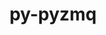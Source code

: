 ---
title: "py-pyzmq"
layout: cache
categories: [package, develop]
meta: {"versions": ["17.1.2", "25.0.2"], "compilers": ["gcc@=11.1.0", "gcc@=11.4.0", "gcc@=9.4.0", "oneapi@=2024.0.0"], "oss": ["ubuntu20.04", "ubuntu22.04"], "platforms": ["linux"], "targets": ["neoverse_v1", "neoverse_v2", "ppc64le", "x86_64_v3"], "stacks": ["data-vis-sdk", "e4s", "e4s-neoverse-v2", "e4s-neoverse_v1", "e4s-oneapi", "e4s-power", "root"], "num_specs": 116, "num_specs_by_stack": {"e4s-power": 12, "root": 116, "data-vis-sdk": 12, "e4s-neoverse_v1": 12, "e4s-neoverse-v2": 9, "e4s": 16, "e4s-oneapi": 12}}
spec_details: [{"hash": "h3qy7vqid6jvl6673djssfxqb5ydkscp", "compiler": "gcc@=9.4.0", "versions": ["25.0.2"], "os": "ubuntu20.04", "platform": "linux", "target": "ppc64le", "variants": ["build_system=python_pip"], "stacks": ["e4s-power", "root"], "size": "-", "tarball": "https://binaries.spack.io/develop/build_cache/linux-ubuntu20.04-ppc64le/gcc-9.4.0/py-pyzmq-25.0.2/linux-ubuntu20.04-ppc64le-gcc-9.4.0-py-pyzmq-25.0.2-h3qy7vqid6jvl6673djssfxqb5ydkscp.spack"}, {"hash": "uqnoefbe66mokodrmwjs25r7pdqigfpn", "compiler": "gcc@=9.4.0", "versions": ["25.0.2"], "os": "ubuntu20.04", "platform": "linux", "target": "ppc64le", "variants": ["build_system=python_pip"], "stacks": ["e4s-power", "root"], "size": "-", "tarball": "https://binaries.spack.io/develop/build_cache/linux-ubuntu20.04-ppc64le/gcc-9.4.0/py-pyzmq-25.0.2/linux-ubuntu20.04-ppc64le-gcc-9.4.0-py-pyzmq-25.0.2-uqnoefbe66mokodrmwjs25r7pdqigfpn.spack"}, {"hash": "pa2fz7obsw266nbhja23wuvhge2nmguh", "compiler": "gcc@=9.4.0", "versions": ["25.0.2"], "os": "ubuntu20.04", "platform": "linux", "target": "ppc64le", "variants": ["build_system=python_pip"], "stacks": ["root"], "size": "-", "tarball": "https://binaries.spack.io/develop/build_cache/linux-ubuntu20.04-ppc64le/gcc-9.4.0/py-pyzmq-25.0.2/linux-ubuntu20.04-ppc64le-gcc-9.4.0-py-pyzmq-25.0.2-pa2fz7obsw266nbhja23wuvhge2nmguh.spack"}, {"hash": "6ci3wqw5lxcbvxbvarwoepntf6c67y7a", "compiler": "gcc@=9.4.0", "versions": ["25.0.2"], "os": "ubuntu20.04", "platform": "linux", "target": "ppc64le", "variants": ["build_system=python_pip"], "stacks": ["root"], "size": "-", "tarball": "https://binaries.spack.io/develop/build_cache/linux-ubuntu20.04-ppc64le/gcc-9.4.0/py-pyzmq-25.0.2/linux-ubuntu20.04-ppc64le-gcc-9.4.0-py-pyzmq-25.0.2-6ci3wqw5lxcbvxbvarwoepntf6c67y7a.spack"}, {"hash": "c3x2zy4jez2ywcahcpdlpacjiwvms652", "compiler": "gcc@=9.4.0", "versions": ["25.0.2"], "os": "ubuntu20.04", "platform": "linux", "target": "ppc64le", "variants": ["build_system=python_pip"], "stacks": ["e4s-power", "root"], "size": "-", "tarball": "https://binaries.spack.io/develop/build_cache/linux-ubuntu20.04-ppc64le/gcc-9.4.0/py-pyzmq-25.0.2/linux-ubuntu20.04-ppc64le-gcc-9.4.0-py-pyzmq-25.0.2-c3x2zy4jez2ywcahcpdlpacjiwvms652.spack"}, {"hash": "kgfeux2z2aeztlcabtmkao7ngclmxmw3", "compiler": "gcc@=9.4.0", "versions": ["25.0.2"], "os": "ubuntu20.04", "platform": "linux", "target": "ppc64le", "variants": ["build_system=python_pip"], "stacks": ["e4s-power", "root"], "size": "-", "tarball": "https://binaries.spack.io/develop/build_cache/linux-ubuntu20.04-ppc64le/gcc-9.4.0/py-pyzmq-25.0.2/linux-ubuntu20.04-ppc64le-gcc-9.4.0-py-pyzmq-25.0.2-kgfeux2z2aeztlcabtmkao7ngclmxmw3.spack"}, {"hash": "eho6dsudlq7zn5j5a7gutnlz7hbaedhi", "compiler": "gcc@=9.4.0", "versions": ["25.0.2"], "os": "ubuntu20.04", "platform": "linux", "target": "ppc64le", "variants": ["build_system=python_pip"], "stacks": ["e4s-power", "root"], "size": "-", "tarball": "https://binaries.spack.io/develop/build_cache/linux-ubuntu20.04-ppc64le/gcc-9.4.0/py-pyzmq-25.0.2/linux-ubuntu20.04-ppc64le-gcc-9.4.0-py-pyzmq-25.0.2-eho6dsudlq7zn5j5a7gutnlz7hbaedhi.spack"}, {"hash": "muomuvx4eoykdpangul4fjsnzvbwiys6", "compiler": "gcc@=9.4.0", "versions": ["25.0.2"], "os": "ubuntu20.04", "platform": "linux", "target": "ppc64le", "variants": ["build_system=python_pip"], "stacks": ["e4s-power", "root"], "size": "-", "tarball": "https://binaries.spack.io/develop/build_cache/linux-ubuntu20.04-ppc64le/gcc-9.4.0/py-pyzmq-25.0.2/linux-ubuntu20.04-ppc64le-gcc-9.4.0-py-pyzmq-25.0.2-muomuvx4eoykdpangul4fjsnzvbwiys6.spack"}, {"hash": "vwv7z53fyxlbyi37nicyqk2sbnrxsfsx", "compiler": "gcc@=9.4.0", "versions": ["25.0.2"], "os": "ubuntu20.04", "platform": "linux", "target": "ppc64le", "variants": ["build_system=python_pip"], "stacks": ["e4s-power", "root"], "size": "-", "tarball": "https://binaries.spack.io/develop/build_cache/linux-ubuntu20.04-ppc64le/gcc-9.4.0/py-pyzmq-25.0.2/linux-ubuntu20.04-ppc64le-gcc-9.4.0-py-pyzmq-25.0.2-vwv7z53fyxlbyi37nicyqk2sbnrxsfsx.spack"}, {"hash": "movzq5i4m5xzesvsgkeyhjglkygnup7b", "compiler": "gcc@=9.4.0", "versions": ["25.0.2"], "os": "ubuntu20.04", "platform": "linux", "target": "ppc64le", "variants": ["build_system=python_pip"], "stacks": ["e4s-power", "root"], "size": "-", "tarball": "https://binaries.spack.io/develop/build_cache/linux-ubuntu20.04-ppc64le/gcc-9.4.0/py-pyzmq-25.0.2/linux-ubuntu20.04-ppc64le-gcc-9.4.0-py-pyzmq-25.0.2-movzq5i4m5xzesvsgkeyhjglkygnup7b.spack"}, {"hash": "vjr2hmm2w47g2k4tanflpp23zohwl3d5", "compiler": "gcc@=9.4.0", "versions": ["25.0.2"], "os": "ubuntu20.04", "platform": "linux", "target": "ppc64le", "variants": ["build_system=python_pip"], "stacks": ["root"], "size": "-", "tarball": "https://binaries.spack.io/develop/build_cache/linux-ubuntu20.04-ppc64le/gcc-9.4.0/py-pyzmq-25.0.2/linux-ubuntu20.04-ppc64le-gcc-9.4.0-py-pyzmq-25.0.2-vjr2hmm2w47g2k4tanflpp23zohwl3d5.spack"}, {"hash": "5geo2di7fvutbpdwbgowf4p6mw2athph", "compiler": "gcc@=9.4.0", "versions": ["25.0.2"], "os": "ubuntu20.04", "platform": "linux", "target": "ppc64le", "variants": ["build_system=python_pip"], "stacks": ["root"], "size": "-", "tarball": "https://binaries.spack.io/develop/build_cache/linux-ubuntu20.04-ppc64le/gcc-9.4.0/py-pyzmq-25.0.2/linux-ubuntu20.04-ppc64le-gcc-9.4.0-py-pyzmq-25.0.2-5geo2di7fvutbpdwbgowf4p6mw2athph.spack"}, {"hash": "mjoz637wga4sra6zf3qkc6qt2rcilanv", "compiler": "gcc@=9.4.0", "versions": ["17.1.2"], "os": "ubuntu20.04", "platform": "linux", "target": "ppc64le", "variants": ["build_system=python_pip"], "stacks": ["e4s-power", "root"], "size": "-", "tarball": "https://binaries.spack.io/develop/build_cache/linux-ubuntu20.04-ppc64le/gcc-9.4.0/py-pyzmq-17.1.2/linux-ubuntu20.04-ppc64le-gcc-9.4.0-py-pyzmq-17.1.2-mjoz637wga4sra6zf3qkc6qt2rcilanv.spack"}, {"hash": "vt3tv62ybznzlurwb2aikq7tntydshcu", "compiler": "gcc@=9.4.0", "versions": ["17.1.2"], "os": "ubuntu20.04", "platform": "linux", "target": "ppc64le", "variants": ["build_system=python_pip"], "stacks": ["e4s-power", "root"], "size": "-", "tarball": "https://binaries.spack.io/develop/build_cache/linux-ubuntu20.04-ppc64le/gcc-9.4.0/py-pyzmq-17.1.2/linux-ubuntu20.04-ppc64le-gcc-9.4.0-py-pyzmq-17.1.2-vt3tv62ybznzlurwb2aikq7tntydshcu.spack"}, {"hash": "2znljs4whrlgqjn66dkt3crhhnpju7zu", "compiler": "gcc@=9.4.0", "versions": ["17.1.2"], "os": "ubuntu20.04", "platform": "linux", "target": "ppc64le", "variants": ["build_system=python_pip"], "stacks": ["e4s-power", "root"], "size": "-", "tarball": "https://binaries.spack.io/develop/build_cache/linux-ubuntu20.04-ppc64le/gcc-9.4.0/py-pyzmq-17.1.2/linux-ubuntu20.04-ppc64le-gcc-9.4.0-py-pyzmq-17.1.2-2znljs4whrlgqjn66dkt3crhhnpju7zu.spack"}, {"hash": "3u3egdlrvunaneewkc4poxsvy77bh2nm", "compiler": "gcc@=9.4.0", "versions": ["17.1.2"], "os": "ubuntu20.04", "platform": "linux", "target": "ppc64le", "variants": ["build_system=python_pip"], "stacks": ["root"], "size": "-", "tarball": "https://binaries.spack.io/develop/build_cache/linux-ubuntu20.04-ppc64le/gcc-9.4.0/py-pyzmq-17.1.2/linux-ubuntu20.04-ppc64le-gcc-9.4.0-py-pyzmq-17.1.2-3u3egdlrvunaneewkc4poxsvy77bh2nm.spack"}, {"hash": "fqryduutzvedzlode3nhrzjouwtl5pxa", "compiler": "gcc@=9.4.0", "versions": ["17.1.2"], "os": "ubuntu20.04", "platform": "linux", "target": "ppc64le", "variants": ["build_system=python_pip"], "stacks": ["root"], "size": "-", "tarball": "https://binaries.spack.io/develop/build_cache/linux-ubuntu20.04-ppc64le/gcc-9.4.0/py-pyzmq-17.1.2/linux-ubuntu20.04-ppc64le-gcc-9.4.0-py-pyzmq-17.1.2-fqryduutzvedzlode3nhrzjouwtl5pxa.spack"}, {"hash": "w7qdwjpivfeolu36tmxcaabwhbup3vw7", "compiler": "gcc@=9.4.0", "versions": ["17.1.2"], "os": "ubuntu20.04", "platform": "linux", "target": "ppc64le", "variants": ["build_system=python_pip"], "stacks": ["root"], "size": "-", "tarball": "https://binaries.spack.io/develop/build_cache/linux-ubuntu20.04-ppc64le/gcc-9.4.0/py-pyzmq-17.1.2/linux-ubuntu20.04-ppc64le-gcc-9.4.0-py-pyzmq-17.1.2-w7qdwjpivfeolu36tmxcaabwhbup3vw7.spack"}, {"hash": "i6swrw66sg7tisg7nlu2r7psxbcabpuo", "compiler": "gcc@=9.4.0", "versions": ["17.1.2"], "os": "ubuntu20.04", "platform": "linux", "target": "ppc64le", "variants": ["build_system=python_pip"], "stacks": ["e4s-power", "root"], "size": "-", "tarball": "https://binaries.spack.io/develop/build_cache/linux-ubuntu20.04-ppc64le/gcc-9.4.0/py-pyzmq-17.1.2/linux-ubuntu20.04-ppc64le-gcc-9.4.0-py-pyzmq-17.1.2-i6swrw66sg7tisg7nlu2r7psxbcabpuo.spack"}, {"hash": "cp4o7dj2mnttyqkp7zej4f7e43kraxrk", "compiler": "gcc@=11.1.0", "versions": ["25.0.2"], "os": "ubuntu20.04", "platform": "linux", "target": "x86_64_v3", "variants": ["build_system=python_pip"], "stacks": ["root", "data-vis-sdk"], "size": "-", "tarball": "https://binaries.spack.io/develop/build_cache/linux-ubuntu20.04-x86_64_v3/gcc-11.1.0/py-pyzmq-25.0.2/linux-ubuntu20.04-x86_64_v3-gcc-11.1.0-py-pyzmq-25.0.2-cp4o7dj2mnttyqkp7zej4f7e43kraxrk.spack"}, {"hash": "p2irfaevt2qw4ozqncwf45qhs3dzuu3r", "compiler": "gcc@=11.1.0", "versions": ["25.0.2"], "os": "ubuntu20.04", "platform": "linux", "target": "x86_64_v3", "variants": ["build_system=python_pip"], "stacks": ["root", "data-vis-sdk"], "size": "-", "tarball": "https://binaries.spack.io/develop/build_cache/linux-ubuntu20.04-x86_64_v3/gcc-11.1.0/py-pyzmq-25.0.2/linux-ubuntu20.04-x86_64_v3-gcc-11.1.0-py-pyzmq-25.0.2-p2irfaevt2qw4ozqncwf45qhs3dzuu3r.spack"}, {"hash": "sccb23raqjgz6ho2t6uygxxpu6hca7h6", "compiler": "gcc@=11.1.0", "versions": ["25.0.2"], "os": "ubuntu20.04", "platform": "linux", "target": "x86_64_v3", "variants": ["build_system=python_pip"], "stacks": ["root", "data-vis-sdk"], "size": "-", "tarball": "https://binaries.spack.io/develop/build_cache/linux-ubuntu20.04-x86_64_v3/gcc-11.1.0/py-pyzmq-25.0.2/linux-ubuntu20.04-x86_64_v3-gcc-11.1.0-py-pyzmq-25.0.2-sccb23raqjgz6ho2t6uygxxpu6hca7h6.spack"}, {"hash": "uojduscrakvxluivfmgttvfzfeuzfwl5", "compiler": "gcc@=11.1.0", "versions": ["25.0.2"], "os": "ubuntu20.04", "platform": "linux", "target": "x86_64_v3", "variants": ["build_system=python_pip"], "stacks": ["root", "data-vis-sdk"], "size": "-", "tarball": "https://binaries.spack.io/develop/build_cache/linux-ubuntu20.04-x86_64_v3/gcc-11.1.0/py-pyzmq-25.0.2/linux-ubuntu20.04-x86_64_v3-gcc-11.1.0-py-pyzmq-25.0.2-uojduscrakvxluivfmgttvfzfeuzfwl5.spack"}, {"hash": "3kcqmjb4t25pyvt67kt44taze6ogujxw", "compiler": "gcc@=11.1.0", "versions": ["25.0.2"], "os": "ubuntu20.04", "platform": "linux", "target": "x86_64_v3", "variants": ["build_system=python_pip"], "stacks": ["root", "data-vis-sdk"], "size": "-", "tarball": "https://binaries.spack.io/develop/build_cache/linux-ubuntu20.04-x86_64_v3/gcc-11.1.0/py-pyzmq-25.0.2/linux-ubuntu20.04-x86_64_v3-gcc-11.1.0-py-pyzmq-25.0.2-3kcqmjb4t25pyvt67kt44taze6ogujxw.spack"}, {"hash": "guivhm75xhuv7g4xg2f74kqks6c7ttkg", "compiler": "gcc@=11.1.0", "versions": ["25.0.2"], "os": "ubuntu20.04", "platform": "linux", "target": "x86_64_v3", "variants": ["build_system=python_pip"], "stacks": ["root", "data-vis-sdk"], "size": "-", "tarball": "https://binaries.spack.io/develop/build_cache/linux-ubuntu20.04-x86_64_v3/gcc-11.1.0/py-pyzmq-25.0.2/linux-ubuntu20.04-x86_64_v3-gcc-11.1.0-py-pyzmq-25.0.2-guivhm75xhuv7g4xg2f74kqks6c7ttkg.spack"}, {"hash": "h3wdaapnzdpcpmmeqgpoujjisxhzbogc", "compiler": "gcc@=11.1.0", "versions": ["25.0.2"], "os": "ubuntu20.04", "platform": "linux", "target": "x86_64_v3", "variants": ["build_system=python_pip"], "stacks": ["root", "data-vis-sdk"], "size": "-", "tarball": "https://binaries.spack.io/develop/build_cache/linux-ubuntu20.04-x86_64_v3/gcc-11.1.0/py-pyzmq-25.0.2/linux-ubuntu20.04-x86_64_v3-gcc-11.1.0-py-pyzmq-25.0.2-h3wdaapnzdpcpmmeqgpoujjisxhzbogc.spack"}, {"hash": "softmadp5gmidhmgn4winqp7aocr5auy", "compiler": "gcc@=11.1.0", "versions": ["25.0.2"], "os": "ubuntu20.04", "platform": "linux", "target": "x86_64_v3", "variants": ["build_system=python_pip"], "stacks": ["root", "data-vis-sdk"], "size": "-", "tarball": "https://binaries.spack.io/develop/build_cache/linux-ubuntu20.04-x86_64_v3/gcc-11.1.0/py-pyzmq-25.0.2/linux-ubuntu20.04-x86_64_v3-gcc-11.1.0-py-pyzmq-25.0.2-softmadp5gmidhmgn4winqp7aocr5auy.spack"}, {"hash": "tsn6knv4itsfirhs3owg2d4ynr43f5fj", "compiler": "gcc@=11.1.0", "versions": ["25.0.2"], "os": "ubuntu20.04", "platform": "linux", "target": "x86_64_v3", "variants": ["build_system=python_pip"], "stacks": ["root", "data-vis-sdk"], "size": "-", "tarball": "https://binaries.spack.io/develop/build_cache/linux-ubuntu20.04-x86_64_v3/gcc-11.1.0/py-pyzmq-25.0.2/linux-ubuntu20.04-x86_64_v3-gcc-11.1.0-py-pyzmq-25.0.2-tsn6knv4itsfirhs3owg2d4ynr43f5fj.spack"}, {"hash": "y5a5226poutjgzbsvydwvauro3hslwin", "compiler": "gcc@=11.1.0", "versions": ["25.0.2"], "os": "ubuntu20.04", "platform": "linux", "target": "x86_64_v3", "variants": ["build_system=python_pip"], "stacks": ["root", "data-vis-sdk"], "size": "-", "tarball": "https://binaries.spack.io/develop/build_cache/linux-ubuntu20.04-x86_64_v3/gcc-11.1.0/py-pyzmq-25.0.2/linux-ubuntu20.04-x86_64_v3-gcc-11.1.0-py-pyzmq-25.0.2-y5a5226poutjgzbsvydwvauro3hslwin.spack"}, {"hash": "td5dnxjo4gruxa4vv3j74pq66ulc565z", "compiler": "gcc@=11.1.0", "versions": ["25.0.2"], "os": "ubuntu20.04", "platform": "linux", "target": "x86_64_v3", "variants": ["build_system=python_pip"], "stacks": ["root", "data-vis-sdk"], "size": "-", "tarball": "https://binaries.spack.io/develop/build_cache/linux-ubuntu20.04-x86_64_v3/gcc-11.1.0/py-pyzmq-25.0.2/linux-ubuntu20.04-x86_64_v3-gcc-11.1.0-py-pyzmq-25.0.2-td5dnxjo4gruxa4vv3j74pq66ulc565z.spack"}, {"hash": "gg2pvc3vhtii2p6ykfbwysbisoqglial", "compiler": "gcc@=11.1.0", "versions": ["25.0.2"], "os": "ubuntu20.04", "platform": "linux", "target": "x86_64_v3", "variants": ["build_system=python_pip"], "stacks": ["root", "data-vis-sdk"], "size": "-", "tarball": "https://binaries.spack.io/develop/build_cache/linux-ubuntu20.04-x86_64_v3/gcc-11.1.0/py-pyzmq-25.0.2/linux-ubuntu20.04-x86_64_v3-gcc-11.1.0-py-pyzmq-25.0.2-gg2pvc3vhtii2p6ykfbwysbisoqglial.spack"}, {"hash": "j2ddlchnyzgph2ntl22i76iaxv2hs5eu", "compiler": "gcc@=11.4.0", "versions": ["25.0.2"], "os": "ubuntu22.04", "platform": "linux", "target": "neoverse_v1", "variants": ["build_system=python_pip"], "stacks": ["root", "e4s-neoverse_v1"], "size": "-", "tarball": "https://binaries.spack.io/develop/build_cache/linux-ubuntu22.04-neoverse_v1/gcc-11.4.0/py-pyzmq-25.0.2/linux-ubuntu22.04-neoverse_v1-gcc-11.4.0-py-pyzmq-25.0.2-j2ddlchnyzgph2ntl22i76iaxv2hs5eu.spack"}, {"hash": "lhrdqpi4uti4nq7xg4rhq4ujgew42j5z", "compiler": "gcc@=11.4.0", "versions": ["25.0.2"], "os": "ubuntu22.04", "platform": "linux", "target": "neoverse_v1", "variants": ["build_system=python_pip"], "stacks": ["root", "e4s-neoverse_v1"], "size": "-", "tarball": "https://binaries.spack.io/develop/build_cache/linux-ubuntu22.04-neoverse_v1/gcc-11.4.0/py-pyzmq-25.0.2/linux-ubuntu22.04-neoverse_v1-gcc-11.4.0-py-pyzmq-25.0.2-lhrdqpi4uti4nq7xg4rhq4ujgew42j5z.spack"}, {"hash": "2gde5djfa66qr6a3jnvgk3xrudsdb4hb", "compiler": "gcc@=11.4.0", "versions": ["25.0.2"], "os": "ubuntu22.04", "platform": "linux", "target": "neoverse_v1", "variants": ["build_system=python_pip"], "stacks": ["root", "e4s-neoverse_v1"], "size": "-", "tarball": "https://binaries.spack.io/develop/build_cache/linux-ubuntu22.04-neoverse_v1/gcc-11.4.0/py-pyzmq-25.0.2/linux-ubuntu22.04-neoverse_v1-gcc-11.4.0-py-pyzmq-25.0.2-2gde5djfa66qr6a3jnvgk3xrudsdb4hb.spack"}, {"hash": "rwh5hsqimrolxh7scm7cer7rfw4cztk5", "compiler": "gcc@=11.4.0", "versions": ["25.0.2"], "os": "ubuntu22.04", "platform": "linux", "target": "neoverse_v1", "variants": ["build_system=python_pip"], "stacks": ["root"], "size": "-", "tarball": "https://binaries.spack.io/develop/build_cache/linux-ubuntu22.04-neoverse_v1/gcc-11.4.0/py-pyzmq-25.0.2/linux-ubuntu22.04-neoverse_v1-gcc-11.4.0-py-pyzmq-25.0.2-rwh5hsqimrolxh7scm7cer7rfw4cztk5.spack"}, {"hash": "37atttcrvl6lxawj4iflt4oscgwdtnxc", "compiler": "gcc@=11.4.0", "versions": ["25.0.2"], "os": "ubuntu22.04", "platform": "linux", "target": "neoverse_v1", "variants": ["build_system=python_pip"], "stacks": ["root", "e4s-neoverse_v1"], "size": "-", "tarball": "https://binaries.spack.io/develop/build_cache/linux-ubuntu22.04-neoverse_v1/gcc-11.4.0/py-pyzmq-25.0.2/linux-ubuntu22.04-neoverse_v1-gcc-11.4.0-py-pyzmq-25.0.2-37atttcrvl6lxawj4iflt4oscgwdtnxc.spack"}, {"hash": "pcekcz5jiuzmsiw4qfgo63n7c3pxen7m", "compiler": "gcc@=11.4.0", "versions": ["25.0.2"], "os": "ubuntu22.04", "platform": "linux", "target": "neoverse_v1", "variants": ["build_system=python_pip"], "stacks": ["root"], "size": "-", "tarball": "https://binaries.spack.io/develop/build_cache/linux-ubuntu22.04-neoverse_v1/gcc-11.4.0/py-pyzmq-25.0.2/linux-ubuntu22.04-neoverse_v1-gcc-11.4.0-py-pyzmq-25.0.2-pcekcz5jiuzmsiw4qfgo63n7c3pxen7m.spack"}, {"hash": "beryepubsvr2zua5mebkqybhfkjeog7a", "compiler": "gcc@=11.4.0", "versions": ["25.0.2"], "os": "ubuntu22.04", "platform": "linux", "target": "neoverse_v1", "variants": ["build_system=python_pip"], "stacks": ["root"], "size": "-", "tarball": "https://binaries.spack.io/develop/build_cache/linux-ubuntu22.04-neoverse_v1/gcc-11.4.0/py-pyzmq-25.0.2/linux-ubuntu22.04-neoverse_v1-gcc-11.4.0-py-pyzmq-25.0.2-beryepubsvr2zua5mebkqybhfkjeog7a.spack"}, {"hash": "wjqmqknwrd4tui5uruxjniyypouf2hvc", "compiler": "gcc@=11.4.0", "versions": ["25.0.2"], "os": "ubuntu22.04", "platform": "linux", "target": "neoverse_v1", "variants": ["build_system=python_pip"], "stacks": ["root"], "size": "-", "tarball": "https://binaries.spack.io/develop/build_cache/linux-ubuntu22.04-neoverse_v1/gcc-11.4.0/py-pyzmq-25.0.2/linux-ubuntu22.04-neoverse_v1-gcc-11.4.0-py-pyzmq-25.0.2-wjqmqknwrd4tui5uruxjniyypouf2hvc.spack"}, {"hash": "57gtkrjh43yrvohwi7ufwkrsvoe2x775", "compiler": "gcc@=11.4.0", "versions": ["25.0.2"], "os": "ubuntu22.04", "platform": "linux", "target": "neoverse_v1", "variants": ["build_system=python_pip"], "stacks": ["root", "e4s-neoverse_v1"], "size": "-", "tarball": "https://binaries.spack.io/develop/build_cache/linux-ubuntu22.04-neoverse_v1/gcc-11.4.0/py-pyzmq-25.0.2/linux-ubuntu22.04-neoverse_v1-gcc-11.4.0-py-pyzmq-25.0.2-57gtkrjh43yrvohwi7ufwkrsvoe2x775.spack"}, {"hash": "wcs2wslmcg6b6kno67ofzevogyd6u5gd", "compiler": "gcc@=11.4.0", "versions": ["25.0.2"], "os": "ubuntu22.04", "platform": "linux", "target": "neoverse_v1", "variants": ["build_system=python_pip"], "stacks": ["root", "e4s-neoverse_v1"], "size": "-", "tarball": "https://binaries.spack.io/develop/build_cache/linux-ubuntu22.04-neoverse_v1/gcc-11.4.0/py-pyzmq-25.0.2/linux-ubuntu22.04-neoverse_v1-gcc-11.4.0-py-pyzmq-25.0.2-wcs2wslmcg6b6kno67ofzevogyd6u5gd.spack"}, {"hash": "x2retjyy4nzkf7u5gitvdh4n7vz7etum", "compiler": "gcc@=11.4.0", "versions": ["25.0.2"], "os": "ubuntu22.04", "platform": "linux", "target": "neoverse_v1", "variants": ["build_system=python_pip"], "stacks": ["root"], "size": "-", "tarball": "https://binaries.spack.io/develop/build_cache/linux-ubuntu22.04-neoverse_v1/gcc-11.4.0/py-pyzmq-25.0.2/linux-ubuntu22.04-neoverse_v1-gcc-11.4.0-py-pyzmq-25.0.2-x2retjyy4nzkf7u5gitvdh4n7vz7etum.spack"}, {"hash": "dhdwqquamkptjaejgnul3pnwtpmizzhj", "compiler": "gcc@=11.4.0", "versions": ["25.0.2"], "os": "ubuntu22.04", "platform": "linux", "target": "neoverse_v1", "variants": ["build_system=python_pip"], "stacks": ["root", "e4s-neoverse_v1"], "size": "-", "tarball": "https://binaries.spack.io/develop/build_cache/linux-ubuntu22.04-neoverse_v1/gcc-11.4.0/py-pyzmq-25.0.2/linux-ubuntu22.04-neoverse_v1-gcc-11.4.0-py-pyzmq-25.0.2-dhdwqquamkptjaejgnul3pnwtpmizzhj.spack"}, {"hash": "jqwvt4wkngykmuesc4iv3y6glzgwwmcd", "compiler": "gcc@=11.4.0", "versions": ["25.0.2"], "os": "ubuntu22.04", "platform": "linux", "target": "neoverse_v1", "variants": ["build_system=python_pip"], "stacks": ["root", "e4s-neoverse_v1"], "size": "-", "tarball": "https://binaries.spack.io/develop/build_cache/linux-ubuntu22.04-neoverse_v1/gcc-11.4.0/py-pyzmq-25.0.2/linux-ubuntu22.04-neoverse_v1-gcc-11.4.0-py-pyzmq-25.0.2-jqwvt4wkngykmuesc4iv3y6glzgwwmcd.spack"}, {"hash": "uhpgd67wxgzooeqovptpduzz5qvreqwq", "compiler": "gcc@=11.4.0", "versions": ["25.0.2"], "os": "ubuntu22.04", "platform": "linux", "target": "neoverse_v1", "variants": ["build_system=python_pip"], "stacks": ["root"], "size": "-", "tarball": "https://binaries.spack.io/develop/build_cache/linux-ubuntu22.04-neoverse_v1/gcc-11.4.0/py-pyzmq-25.0.2/linux-ubuntu22.04-neoverse_v1-gcc-11.4.0-py-pyzmq-25.0.2-uhpgd67wxgzooeqovptpduzz5qvreqwq.spack"}, {"hash": "gk4wq4bgt3fpxalsrknyrrehrqlfqddf", "compiler": "gcc@=11.4.0", "versions": ["17.1.2"], "os": "ubuntu22.04", "platform": "linux", "target": "neoverse_v1", "variants": ["build_system=python_pip"], "stacks": ["root"], "size": "-", "tarball": "https://binaries.spack.io/develop/build_cache/linux-ubuntu22.04-neoverse_v1/gcc-11.4.0/py-pyzmq-17.1.2/linux-ubuntu22.04-neoverse_v1-gcc-11.4.0-py-pyzmq-17.1.2-gk4wq4bgt3fpxalsrknyrrehrqlfqddf.spack"}, {"hash": "64yluu4pgaxvgtujeio3qlrxbconu2fu", "compiler": "gcc@=11.4.0", "versions": ["17.1.2"], "os": "ubuntu22.04", "platform": "linux", "target": "neoverse_v1", "variants": ["build_system=python_pip"], "stacks": ["root", "e4s-neoverse_v1"], "size": "-", "tarball": "https://binaries.spack.io/develop/build_cache/linux-ubuntu22.04-neoverse_v1/gcc-11.4.0/py-pyzmq-17.1.2/linux-ubuntu22.04-neoverse_v1-gcc-11.4.0-py-pyzmq-17.1.2-64yluu4pgaxvgtujeio3qlrxbconu2fu.spack"}, {"hash": "zrb2mbjyogqjs5xog6g25odq2v2zn5vz", "compiler": "gcc@=11.4.0", "versions": ["17.1.2"], "os": "ubuntu22.04", "platform": "linux", "target": "neoverse_v1", "variants": ["build_system=python_pip"], "stacks": ["root"], "size": "-", "tarball": "https://binaries.spack.io/develop/build_cache/linux-ubuntu22.04-neoverse_v1/gcc-11.4.0/py-pyzmq-17.1.2/linux-ubuntu22.04-neoverse_v1-gcc-11.4.0-py-pyzmq-17.1.2-zrb2mbjyogqjs5xog6g25odq2v2zn5vz.spack"}, {"hash": "wkveejf3issgqrrr4rde53qwlausn6zi", "compiler": "gcc@=11.4.0", "versions": ["17.1.2"], "os": "ubuntu22.04", "platform": "linux", "target": "neoverse_v1", "variants": ["build_system=python_pip"], "stacks": ["root", "e4s-neoverse_v1"], "size": "-", "tarball": "https://binaries.spack.io/develop/build_cache/linux-ubuntu22.04-neoverse_v1/gcc-11.4.0/py-pyzmq-17.1.2/linux-ubuntu22.04-neoverse_v1-gcc-11.4.0-py-pyzmq-17.1.2-wkveejf3issgqrrr4rde53qwlausn6zi.spack"}, {"hash": "oov7cvek5lkjb2of6i7ee6h2s7wimzsa", "compiler": "gcc@=11.4.0", "versions": ["17.1.2"], "os": "ubuntu22.04", "platform": "linux", "target": "neoverse_v1", "variants": ["build_system=python_pip"], "stacks": ["root"], "size": "-", "tarball": "https://binaries.spack.io/develop/build_cache/linux-ubuntu22.04-neoverse_v1/gcc-11.4.0/py-pyzmq-17.1.2/linux-ubuntu22.04-neoverse_v1-gcc-11.4.0-py-pyzmq-17.1.2-oov7cvek5lkjb2of6i7ee6h2s7wimzsa.spack"}, {"hash": "dz6jgxyhqzbyt53royzcmfpsr4akwbt6", "compiler": "gcc@=11.4.0", "versions": ["17.1.2"], "os": "ubuntu22.04", "platform": "linux", "target": "neoverse_v1", "variants": ["build_system=python_pip"], "stacks": ["root", "e4s-neoverse_v1"], "size": "-", "tarball": "https://binaries.spack.io/develop/build_cache/linux-ubuntu22.04-neoverse_v1/gcc-11.4.0/py-pyzmq-17.1.2/linux-ubuntu22.04-neoverse_v1-gcc-11.4.0-py-pyzmq-17.1.2-dz6jgxyhqzbyt53royzcmfpsr4akwbt6.spack"}, {"hash": "4hanp7kfbr34p4wjon4mwtkqvvotyka4", "compiler": "gcc@=11.4.0", "versions": ["17.1.2"], "os": "ubuntu22.04", "platform": "linux", "target": "neoverse_v1", "variants": ["build_system=python_pip"], "stacks": ["root"], "size": "-", "tarball": "https://binaries.spack.io/develop/build_cache/linux-ubuntu22.04-neoverse_v1/gcc-11.4.0/py-pyzmq-17.1.2/linux-ubuntu22.04-neoverse_v1-gcc-11.4.0-py-pyzmq-17.1.2-4hanp7kfbr34p4wjon4mwtkqvvotyka4.spack"}, {"hash": "ogm3ns7mqy3vgulz46pt7yrp7ys4hhc4", "compiler": "gcc@=11.4.0", "versions": ["17.1.2"], "os": "ubuntu22.04", "platform": "linux", "target": "neoverse_v1", "variants": ["build_system=python_pip"], "stacks": ["root", "e4s-neoverse_v1"], "size": "-", "tarball": "https://binaries.spack.io/develop/build_cache/linux-ubuntu22.04-neoverse_v1/gcc-11.4.0/py-pyzmq-17.1.2/linux-ubuntu22.04-neoverse_v1-gcc-11.4.0-py-pyzmq-17.1.2-ogm3ns7mqy3vgulz46pt7yrp7ys4hhc4.spack"}, {"hash": "o6u4s3hmdzkmbznwhtwlaomwy7nbqxco", "compiler": "gcc@=11.4.0", "versions": ["25.0.2"], "os": "ubuntu22.04", "platform": "linux", "target": "neoverse_v2", "variants": ["build_system=python_pip"], "stacks": ["root"], "size": "-", "tarball": "https://binaries.spack.io/develop/build_cache/linux-ubuntu22.04-neoverse_v2/gcc-11.4.0/py-pyzmq-25.0.2/linux-ubuntu22.04-neoverse_v2-gcc-11.4.0-py-pyzmq-25.0.2-o6u4s3hmdzkmbznwhtwlaomwy7nbqxco.spack"}, {"hash": "bb5kx3cnv3sh2gmzn7psyuvo5sdprzhl", "compiler": "gcc@=11.4.0", "versions": ["25.0.2"], "os": "ubuntu22.04", "platform": "linux", "target": "neoverse_v2", "variants": ["build_system=python_pip"], "stacks": ["e4s-neoverse-v2", "root"], "size": "-", "tarball": "https://binaries.spack.io/develop/build_cache/linux-ubuntu22.04-neoverse_v2/gcc-11.4.0/py-pyzmq-25.0.2/linux-ubuntu22.04-neoverse_v2-gcc-11.4.0-py-pyzmq-25.0.2-bb5kx3cnv3sh2gmzn7psyuvo5sdprzhl.spack"}, {"hash": "qxdarsagwb5c2u2pyltghr2yjlyw5zm4", "compiler": "gcc@=11.4.0", "versions": ["25.0.2"], "os": "ubuntu22.04", "platform": "linux", "target": "neoverse_v2", "variants": ["build_system=python_pip"], "stacks": ["root"], "size": "-", "tarball": "https://binaries.spack.io/develop/build_cache/linux-ubuntu22.04-neoverse_v2/gcc-11.4.0/py-pyzmq-25.0.2/linux-ubuntu22.04-neoverse_v2-gcc-11.4.0-py-pyzmq-25.0.2-qxdarsagwb5c2u2pyltghr2yjlyw5zm4.spack"}, {"hash": "ksh3ue25xnnbfhr7udw2lui3rlkg2avr", "compiler": "gcc@=11.4.0", "versions": ["25.0.2"], "os": "ubuntu22.04", "platform": "linux", "target": "neoverse_v2", "variants": ["build_system=python_pip"], "stacks": ["e4s-neoverse-v2", "root"], "size": "-", "tarball": "https://binaries.spack.io/develop/build_cache/linux-ubuntu22.04-neoverse_v2/gcc-11.4.0/py-pyzmq-25.0.2/linux-ubuntu22.04-neoverse_v2-gcc-11.4.0-py-pyzmq-25.0.2-ksh3ue25xnnbfhr7udw2lui3rlkg2avr.spack"}, {"hash": "obmqv2k2ueqhwcwbmfjwgccngyalb3lc", "compiler": "gcc@=11.4.0", "versions": ["25.0.2"], "os": "ubuntu22.04", "platform": "linux", "target": "neoverse_v2", "variants": ["build_system=python_pip"], "stacks": ["e4s-neoverse-v2", "root"], "size": "-", "tarball": "https://binaries.spack.io/develop/build_cache/linux-ubuntu22.04-neoverse_v2/gcc-11.4.0/py-pyzmq-25.0.2/linux-ubuntu22.04-neoverse_v2-gcc-11.4.0-py-pyzmq-25.0.2-obmqv2k2ueqhwcwbmfjwgccngyalb3lc.spack"}, {"hash": "b4pkwhmla64yw3zwdazbpvsnzq3wh6q2", "compiler": "gcc@=11.4.0", "versions": ["25.0.2"], "os": "ubuntu22.04", "platform": "linux", "target": "neoverse_v2", "variants": ["build_system=python_pip"], "stacks": ["root"], "size": "-", "tarball": "https://binaries.spack.io/develop/build_cache/linux-ubuntu22.04-neoverse_v2/gcc-11.4.0/py-pyzmq-25.0.2/linux-ubuntu22.04-neoverse_v2-gcc-11.4.0-py-pyzmq-25.0.2-b4pkwhmla64yw3zwdazbpvsnzq3wh6q2.spack"}, {"hash": "ybnhlix2ascnorpcxa5gf25aruuo3tst", "compiler": "gcc@=11.4.0", "versions": ["25.0.2"], "os": "ubuntu22.04", "platform": "linux", "target": "neoverse_v2", "variants": ["build_system=python_pip"], "stacks": ["e4s-neoverse-v2", "root"], "size": "-", "tarball": "https://binaries.spack.io/develop/build_cache/linux-ubuntu22.04-neoverse_v2/gcc-11.4.0/py-pyzmq-25.0.2/linux-ubuntu22.04-neoverse_v2-gcc-11.4.0-py-pyzmq-25.0.2-ybnhlix2ascnorpcxa5gf25aruuo3tst.spack"}, {"hash": "cm3zeg2bezsnabwxfbnt25nj27wo3gjn", "compiler": "gcc@=11.4.0", "versions": ["25.0.2"], "os": "ubuntu22.04", "platform": "linux", "target": "neoverse_v2", "variants": ["build_system=python_pip"], "stacks": ["root"], "size": "-", "tarball": "https://binaries.spack.io/develop/build_cache/linux-ubuntu22.04-neoverse_v2/gcc-11.4.0/py-pyzmq-25.0.2/linux-ubuntu22.04-neoverse_v2-gcc-11.4.0-py-pyzmq-25.0.2-cm3zeg2bezsnabwxfbnt25nj27wo3gjn.spack"}, {"hash": "qusd6mfyxoikzovn6xosf6eucqhgqbui", "compiler": "gcc@=11.4.0", "versions": ["25.0.2"], "os": "ubuntu22.04", "platform": "linux", "target": "neoverse_v2", "variants": ["build_system=python_pip"], "stacks": ["e4s-neoverse-v2", "root"], "size": "-", "tarball": "https://binaries.spack.io/develop/build_cache/linux-ubuntu22.04-neoverse_v2/gcc-11.4.0/py-pyzmq-25.0.2/linux-ubuntu22.04-neoverse_v2-gcc-11.4.0-py-pyzmq-25.0.2-qusd6mfyxoikzovn6xosf6eucqhgqbui.spack"}, {"hash": "lwwi4re6f3bqvcdif54fwxrxyhyo6z4g", "compiler": "gcc@=11.4.0", "versions": ["25.0.2"], "os": "ubuntu22.04", "platform": "linux", "target": "neoverse_v2", "variants": ["build_system=python_pip"], "stacks": ["root"], "size": "-", "tarball": "https://binaries.spack.io/develop/build_cache/linux-ubuntu22.04-neoverse_v2/gcc-11.4.0/py-pyzmq-25.0.2/linux-ubuntu22.04-neoverse_v2-gcc-11.4.0-py-pyzmq-25.0.2-lwwi4re6f3bqvcdif54fwxrxyhyo6z4g.spack"}, {"hash": "dr6r6rqz2txk6yyiiko3a34okwooxhzv", "compiler": "gcc@=11.4.0", "versions": ["25.0.2"], "os": "ubuntu22.04", "platform": "linux", "target": "neoverse_v2", "variants": ["build_system=python_pip"], "stacks": ["root"], "size": "-", "tarball": "https://binaries.spack.io/develop/build_cache/linux-ubuntu22.04-neoverse_v2/gcc-11.4.0/py-pyzmq-25.0.2/linux-ubuntu22.04-neoverse_v2-gcc-11.4.0-py-pyzmq-25.0.2-dr6r6rqz2txk6yyiiko3a34okwooxhzv.spack"}, {"hash": "7j4kig67kc7skwrp3de34erwkzyg4ksk", "compiler": "gcc@=11.4.0", "versions": ["17.1.2"], "os": "ubuntu22.04", "platform": "linux", "target": "neoverse_v2", "variants": ["build_system=python_pip"], "stacks": ["e4s-neoverse-v2", "root"], "size": "-", "tarball": "https://binaries.spack.io/develop/build_cache/linux-ubuntu22.04-neoverse_v2/gcc-11.4.0/py-pyzmq-17.1.2/linux-ubuntu22.04-neoverse_v2-gcc-11.4.0-py-pyzmq-17.1.2-7j4kig67kc7skwrp3de34erwkzyg4ksk.spack"}, {"hash": "d2ocbgvy7i35jya2nrqqmk2nf3mfmma6", "compiler": "gcc@=11.4.0", "versions": ["17.1.2"], "os": "ubuntu22.04", "platform": "linux", "target": "neoverse_v2", "variants": ["build_system=python_pip"], "stacks": ["root"], "size": "-", "tarball": "https://binaries.spack.io/develop/build_cache/linux-ubuntu22.04-neoverse_v2/gcc-11.4.0/py-pyzmq-17.1.2/linux-ubuntu22.04-neoverse_v2-gcc-11.4.0-py-pyzmq-17.1.2-d2ocbgvy7i35jya2nrqqmk2nf3mfmma6.spack"}, {"hash": "aqtzeztqcdxgkbom7ys76jvuipahlutz", "compiler": "gcc@=11.4.0", "versions": ["17.1.2"], "os": "ubuntu22.04", "platform": "linux", "target": "neoverse_v2", "variants": ["build_system=python_pip"], "stacks": ["e4s-neoverse-v2", "root"], "size": "-", "tarball": "https://binaries.spack.io/develop/build_cache/linux-ubuntu22.04-neoverse_v2/gcc-11.4.0/py-pyzmq-17.1.2/linux-ubuntu22.04-neoverse_v2-gcc-11.4.0-py-pyzmq-17.1.2-aqtzeztqcdxgkbom7ys76jvuipahlutz.spack"}, {"hash": "ejtyxjnnngy3qx6mzfbobon5iytc2rht", "compiler": "gcc@=11.4.0", "versions": ["17.1.2"], "os": "ubuntu22.04", "platform": "linux", "target": "neoverse_v2", "variants": ["build_system=python_pip"], "stacks": ["e4s-neoverse-v2", "root"], "size": "-", "tarball": "https://binaries.spack.io/develop/build_cache/linux-ubuntu22.04-neoverse_v2/gcc-11.4.0/py-pyzmq-17.1.2/linux-ubuntu22.04-neoverse_v2-gcc-11.4.0-py-pyzmq-17.1.2-ejtyxjnnngy3qx6mzfbobon5iytc2rht.spack"}, {"hash": "z2n6kj7f3zu7bh2nnxgjrncphxbxuek2", "compiler": "gcc@=11.4.0", "versions": ["17.1.2"], "os": "ubuntu22.04", "platform": "linux", "target": "neoverse_v2", "variants": ["build_system=python_pip"], "stacks": ["root"], "size": "-", "tarball": "https://binaries.spack.io/develop/build_cache/linux-ubuntu22.04-neoverse_v2/gcc-11.4.0/py-pyzmq-17.1.2/linux-ubuntu22.04-neoverse_v2-gcc-11.4.0-py-pyzmq-17.1.2-z2n6kj7f3zu7bh2nnxgjrncphxbxuek2.spack"}, {"hash": "6etycj73vsfbjsk3idtiwwez5lgn7dcc", "compiler": "gcc@=11.4.0", "versions": ["17.1.2"], "os": "ubuntu22.04", "platform": "linux", "target": "neoverse_v2", "variants": ["build_system=python_pip"], "stacks": ["root"], "size": "-", "tarball": "https://binaries.spack.io/develop/build_cache/linux-ubuntu22.04-neoverse_v2/gcc-11.4.0/py-pyzmq-17.1.2/linux-ubuntu22.04-neoverse_v2-gcc-11.4.0-py-pyzmq-17.1.2-6etycj73vsfbjsk3idtiwwez5lgn7dcc.spack"}, {"hash": "xlenanvlklehfulodnjne5kibieplev3", "compiler": "gcc@=11.4.0", "versions": ["17.1.2"], "os": "ubuntu22.04", "platform": "linux", "target": "neoverse_v2", "variants": ["build_system=python_pip"], "stacks": ["root"], "size": "-", "tarball": "https://binaries.spack.io/develop/build_cache/linux-ubuntu22.04-neoverse_v2/gcc-11.4.0/py-pyzmq-17.1.2/linux-ubuntu22.04-neoverse_v2-gcc-11.4.0-py-pyzmq-17.1.2-xlenanvlklehfulodnjne5kibieplev3.spack"}, {"hash": "mclrhomqlcfdb6b7vrjts4tijgv7ce6w", "compiler": "gcc@=11.4.0", "versions": ["17.1.2"], "os": "ubuntu22.04", "platform": "linux", "target": "neoverse_v2", "variants": ["build_system=python_pip"], "stacks": ["e4s-neoverse-v2", "root"], "size": "-", "tarball": "https://binaries.spack.io/develop/build_cache/linux-ubuntu22.04-neoverse_v2/gcc-11.4.0/py-pyzmq-17.1.2/linux-ubuntu22.04-neoverse_v2-gcc-11.4.0-py-pyzmq-17.1.2-mclrhomqlcfdb6b7vrjts4tijgv7ce6w.spack"}, {"hash": "mafi5gndqd4ckqu7wkf6t2l2jhyakssj", "compiler": "gcc@=11.4.0", "versions": ["25.0.2"], "os": "ubuntu22.04", "platform": "linux", "target": "x86_64_v3", "variants": ["build_system=python_pip"], "stacks": ["root", "e4s"], "size": "-", "tarball": "https://binaries.spack.io/develop/build_cache/linux-ubuntu22.04-x86_64_v3/gcc-11.4.0/py-pyzmq-25.0.2/linux-ubuntu22.04-x86_64_v3-gcc-11.4.0-py-pyzmq-25.0.2-mafi5gndqd4ckqu7wkf6t2l2jhyakssj.spack"}, {"hash": "ixgiytgibjjsgzf67d2psg3qgj7zwkol", "compiler": "gcc@=11.4.0", "versions": ["25.0.2"], "os": "ubuntu22.04", "platform": "linux", "target": "x86_64_v3", "variants": ["build_system=python_pip"], "stacks": ["root", "e4s"], "size": "-", "tarball": "https://binaries.spack.io/develop/build_cache/linux-ubuntu22.04-x86_64_v3/gcc-11.4.0/py-pyzmq-25.0.2/linux-ubuntu22.04-x86_64_v3-gcc-11.4.0-py-pyzmq-25.0.2-ixgiytgibjjsgzf67d2psg3qgj7zwkol.spack"}, {"hash": "tdgvadqbh4yefi3qerzwxna74o5hz3oi", "compiler": "gcc@=11.4.0", "versions": ["25.0.2"], "os": "ubuntu22.04", "platform": "linux", "target": "x86_64_v3", "variants": ["build_system=python_pip"], "stacks": ["root", "e4s"], "size": "-", "tarball": "https://binaries.spack.io/develop/build_cache/linux-ubuntu22.04-x86_64_v3/gcc-11.4.0/py-pyzmq-25.0.2/linux-ubuntu22.04-x86_64_v3-gcc-11.4.0-py-pyzmq-25.0.2-tdgvadqbh4yefi3qerzwxna74o5hz3oi.spack"}, {"hash": "7cboc364abxt3gagq3x7cztm22ie2lma", "compiler": "gcc@=11.4.0", "versions": ["25.0.2"], "os": "ubuntu22.04", "platform": "linux", "target": "x86_64_v3", "variants": ["build_system=python_pip"], "stacks": ["root"], "size": "-", "tarball": "https://binaries.spack.io/develop/build_cache/linux-ubuntu22.04-x86_64_v3/gcc-11.4.0/py-pyzmq-25.0.2/linux-ubuntu22.04-x86_64_v3-gcc-11.4.0-py-pyzmq-25.0.2-7cboc364abxt3gagq3x7cztm22ie2lma.spack"}, {"hash": "clwwzkpdqobajmna7ay6nvnu5q6mhyoi", "compiler": "gcc@=11.4.0", "versions": ["25.0.2"], "os": "ubuntu22.04", "platform": "linux", "target": "x86_64_v3", "variants": ["build_system=python_pip"], "stacks": ["root", "e4s"], "size": "-", "tarball": "https://binaries.spack.io/develop/build_cache/linux-ubuntu22.04-x86_64_v3/gcc-11.4.0/py-pyzmq-25.0.2/linux-ubuntu22.04-x86_64_v3-gcc-11.4.0-py-pyzmq-25.0.2-clwwzkpdqobajmna7ay6nvnu5q6mhyoi.spack"}, {"hash": "4loexh5kxudgmoujimwycodllnd7ncah", "compiler": "gcc@=11.4.0", "versions": ["25.0.2"], "os": "ubuntu22.04", "platform": "linux", "target": "x86_64_v3", "variants": ["build_system=python_pip"], "stacks": ["root"], "size": "-", "tarball": "https://binaries.spack.io/develop/build_cache/linux-ubuntu22.04-x86_64_v3/gcc-11.4.0/py-pyzmq-25.0.2/linux-ubuntu22.04-x86_64_v3-gcc-11.4.0-py-pyzmq-25.0.2-4loexh5kxudgmoujimwycodllnd7ncah.spack"}, {"hash": "kstgflzq6c4vbwjqs53oad5blq2pa3wv", "compiler": "gcc@=11.4.0", "versions": ["25.0.2"], "os": "ubuntu22.04", "platform": "linux", "target": "x86_64_v3", "variants": ["build_system=python_pip"], "stacks": ["root", "e4s"], "size": "-", "tarball": "https://binaries.spack.io/develop/build_cache/linux-ubuntu22.04-x86_64_v3/gcc-11.4.0/py-pyzmq-25.0.2/linux-ubuntu22.04-x86_64_v3-gcc-11.4.0-py-pyzmq-25.0.2-kstgflzq6c4vbwjqs53oad5blq2pa3wv.spack"}, {"hash": "j7bbmireghe2nvq7bs7j3ruoan7lfa5t", "compiler": "gcc@=11.4.0", "versions": ["25.0.2"], "os": "ubuntu22.04", "platform": "linux", "target": "x86_64_v3", "variants": ["build_system=python_pip"], "stacks": ["root", "e4s"], "size": "-", "tarball": "https://binaries.spack.io/develop/build_cache/linux-ubuntu22.04-x86_64_v3/gcc-11.4.0/py-pyzmq-25.0.2/linux-ubuntu22.04-x86_64_v3-gcc-11.4.0-py-pyzmq-25.0.2-j7bbmireghe2nvq7bs7j3ruoan7lfa5t.spack"}, {"hash": "blpzbnbpb4ehg6di7z4ieqh2dulvx6vj", "compiler": "gcc@=11.4.0", "versions": ["25.0.2"], "os": "ubuntu22.04", "platform": "linux", "target": "x86_64_v3", "variants": ["build_system=python_pip"], "stacks": ["root"], "size": "-", "tarball": "https://binaries.spack.io/develop/build_cache/linux-ubuntu22.04-x86_64_v3/gcc-11.4.0/py-pyzmq-25.0.2/linux-ubuntu22.04-x86_64_v3-gcc-11.4.0-py-pyzmq-25.0.2-blpzbnbpb4ehg6di7z4ieqh2dulvx6vj.spack"}, {"hash": "ltlw7z54rxh4cwneskyodcattpgk7kun", "compiler": "gcc@=11.4.0", "versions": ["25.0.2"], "os": "ubuntu22.04", "platform": "linux", "target": "x86_64_v3", "variants": ["build_system=python_pip"], "stacks": ["root", "e4s"], "size": "-", "tarball": "https://binaries.spack.io/develop/build_cache/linux-ubuntu22.04-x86_64_v3/gcc-11.4.0/py-pyzmq-25.0.2/linux-ubuntu22.04-x86_64_v3-gcc-11.4.0-py-pyzmq-25.0.2-ltlw7z54rxh4cwneskyodcattpgk7kun.spack"}, {"hash": "qfjejxt4hhrou2wzmlog7bchq7fpugbv", "compiler": "gcc@=11.4.0", "versions": ["25.0.2"], "os": "ubuntu22.04", "platform": "linux", "target": "x86_64_v3", "variants": ["build_system=python_pip"], "stacks": ["root"], "size": "-", "tarball": "https://binaries.spack.io/develop/build_cache/linux-ubuntu22.04-x86_64_v3/gcc-11.4.0/py-pyzmq-25.0.2/linux-ubuntu22.04-x86_64_v3-gcc-11.4.0-py-pyzmq-25.0.2-qfjejxt4hhrou2wzmlog7bchq7fpugbv.spack"}, {"hash": "nihspv5r5qtv5ufu3t2ntdgzhjkr3wn7", "compiler": "gcc@=11.4.0", "versions": ["25.0.2"], "os": "ubuntu22.04", "platform": "linux", "target": "x86_64_v3", "variants": ["build_system=python_pip"], "stacks": ["root", "e4s"], "size": "-", "tarball": "https://binaries.spack.io/develop/build_cache/linux-ubuntu22.04-x86_64_v3/gcc-11.4.0/py-pyzmq-25.0.2/linux-ubuntu22.04-x86_64_v3-gcc-11.4.0-py-pyzmq-25.0.2-nihspv5r5qtv5ufu3t2ntdgzhjkr3wn7.spack"}, {"hash": "76z3nd6sagqa2bxgok3y4pty72qccxdv", "compiler": "gcc@=11.4.0", "versions": ["25.0.2"], "os": "ubuntu22.04", "platform": "linux", "target": "x86_64_v3", "variants": ["build_system=python_pip"], "stacks": ["root", "e4s"], "size": "-", "tarball": "https://binaries.spack.io/develop/build_cache/linux-ubuntu22.04-x86_64_v3/gcc-11.4.0/py-pyzmq-25.0.2/linux-ubuntu22.04-x86_64_v3-gcc-11.4.0-py-pyzmq-25.0.2-76z3nd6sagqa2bxgok3y4pty72qccxdv.spack"}, {"hash": "xc6sxc6vpu645jcu3se7au4wjxbhnq7l", "compiler": "gcc@=11.4.0", "versions": ["25.0.2"], "os": "ubuntu22.04", "platform": "linux", "target": "x86_64_v3", "variants": ["build_system=python_pip"], "stacks": ["root", "e4s"], "size": "-", "tarball": "https://binaries.spack.io/develop/build_cache/linux-ubuntu22.04-x86_64_v3/gcc-11.4.0/py-pyzmq-25.0.2/linux-ubuntu22.04-x86_64_v3-gcc-11.4.0-py-pyzmq-25.0.2-xc6sxc6vpu645jcu3se7au4wjxbhnq7l.spack"}, {"hash": "vh3j57m2txcbnbg5odcicz7ajlc7ndat", "compiler": "gcc@=11.4.0", "versions": ["25.0.2"], "os": "ubuntu22.04", "platform": "linux", "target": "x86_64_v3", "variants": ["build_system=python_pip"], "stacks": ["root", "e4s"], "size": "-", "tarball": "https://binaries.spack.io/develop/build_cache/linux-ubuntu22.04-x86_64_v3/gcc-11.4.0/py-pyzmq-25.0.2/linux-ubuntu22.04-x86_64_v3-gcc-11.4.0-py-pyzmq-25.0.2-vh3j57m2txcbnbg5odcicz7ajlc7ndat.spack"}, {"hash": "pavewjzss6h2hkp77gbhuvb54bn6tq3d", "compiler": "gcc@=11.4.0", "versions": ["25.0.2"], "os": "ubuntu22.04", "platform": "linux", "target": "x86_64_v3", "variants": ["build_system=python_pip"], "stacks": ["root"], "size": "-", "tarball": "https://binaries.spack.io/develop/build_cache/linux-ubuntu22.04-x86_64_v3/gcc-11.4.0/py-pyzmq-25.0.2/linux-ubuntu22.04-x86_64_v3-gcc-11.4.0-py-pyzmq-25.0.2-pavewjzss6h2hkp77gbhuvb54bn6tq3d.spack"}, {"hash": "nwt26532i3v4soaefx5aoxyx3xvl6elk", "compiler": "gcc@=11.4.0", "versions": ["25.0.2"], "os": "ubuntu22.04", "platform": "linux", "target": "x86_64_v3", "variants": ["build_system=python_pip"], "stacks": ["root"], "size": "-", "tarball": "https://binaries.spack.io/develop/build_cache/linux-ubuntu22.04-x86_64_v3/gcc-11.4.0/py-pyzmq-25.0.2/linux-ubuntu22.04-x86_64_v3-gcc-11.4.0-py-pyzmq-25.0.2-nwt26532i3v4soaefx5aoxyx3xvl6elk.spack"}, {"hash": "xbhoydd5tgxyv5ibd55ajkgdyrth4ibc", "compiler": "gcc@=11.4.0", "versions": ["25.0.2"], "os": "ubuntu22.04", "platform": "linux", "target": "x86_64_v3", "variants": ["build_system=python_pip"], "stacks": ["root", "e4s"], "size": "-", "tarball": "https://binaries.spack.io/develop/build_cache/linux-ubuntu22.04-x86_64_v3/gcc-11.4.0/py-pyzmq-25.0.2/linux-ubuntu22.04-x86_64_v3-gcc-11.4.0-py-pyzmq-25.0.2-xbhoydd5tgxyv5ibd55ajkgdyrth4ibc.spack"}, {"hash": "jflxhldbqdkabczcphleshj5xl3norcd", "compiler": "gcc@=11.4.0", "versions": ["17.1.2"], "os": "ubuntu22.04", "platform": "linux", "target": "x86_64_v3", "variants": ["build_system=python_pip"], "stacks": ["root", "e4s"], "size": "-", "tarball": "https://binaries.spack.io/develop/build_cache/linux-ubuntu22.04-x86_64_v3/gcc-11.4.0/py-pyzmq-17.1.2/linux-ubuntu22.04-x86_64_v3-gcc-11.4.0-py-pyzmq-17.1.2-jflxhldbqdkabczcphleshj5xl3norcd.spack"}, {"hash": "wpkcrwn7uuhj7fqpar6arxxmoprsseuk", "compiler": "gcc@=11.4.0", "versions": ["17.1.2"], "os": "ubuntu22.04", "platform": "linux", "target": "x86_64_v3", "variants": ["build_system=python_pip"], "stacks": ["root", "e4s"], "size": "-", "tarball": "https://binaries.spack.io/develop/build_cache/linux-ubuntu22.04-x86_64_v3/gcc-11.4.0/py-pyzmq-17.1.2/linux-ubuntu22.04-x86_64_v3-gcc-11.4.0-py-pyzmq-17.1.2-wpkcrwn7uuhj7fqpar6arxxmoprsseuk.spack"}, {"hash": "p3mhgjb3mf32ydpc2nu7rm2mqeyss5s5", "compiler": "gcc@=11.4.0", "versions": ["17.1.2"], "os": "ubuntu22.04", "platform": "linux", "target": "x86_64_v3", "variants": ["build_system=python_pip"], "stacks": ["root"], "size": "-", "tarball": "https://binaries.spack.io/develop/build_cache/linux-ubuntu22.04-x86_64_v3/gcc-11.4.0/py-pyzmq-17.1.2/linux-ubuntu22.04-x86_64_v3-gcc-11.4.0-py-pyzmq-17.1.2-p3mhgjb3mf32ydpc2nu7rm2mqeyss5s5.spack"}, {"hash": "mmxri3v66hs4zyejjg3oqc2s5wmrtbep", "compiler": "gcc@=11.4.0", "versions": ["17.1.2"], "os": "ubuntu22.04", "platform": "linux", "target": "x86_64_v3", "variants": ["build_system=python_pip"], "stacks": ["root"], "size": "-", "tarball": "https://binaries.spack.io/develop/build_cache/linux-ubuntu22.04-x86_64_v3/gcc-11.4.0/py-pyzmq-17.1.2/linux-ubuntu22.04-x86_64_v3-gcc-11.4.0-py-pyzmq-17.1.2-mmxri3v66hs4zyejjg3oqc2s5wmrtbep.spack"}, {"hash": "uzqn723cwltcypxhtygryplbbachdw2u", "compiler": "gcc@=11.4.0", "versions": ["17.1.2"], "os": "ubuntu22.04", "platform": "linux", "target": "x86_64_v3", "variants": ["build_system=python_pip"], "stacks": ["root", "e4s"], "size": "-", "tarball": "https://binaries.spack.io/develop/build_cache/linux-ubuntu22.04-x86_64_v3/gcc-11.4.0/py-pyzmq-17.1.2/linux-ubuntu22.04-x86_64_v3-gcc-11.4.0-py-pyzmq-17.1.2-uzqn723cwltcypxhtygryplbbachdw2u.spack"}, {"hash": "me2hpko6kcra76kmlncgwlaqji5fgdnu", "compiler": "gcc@=11.4.0", "versions": ["17.1.2"], "os": "ubuntu22.04", "platform": "linux", "target": "x86_64_v3", "variants": ["build_system=python_pip"], "stacks": ["root"], "size": "-", "tarball": "https://binaries.spack.io/develop/build_cache/linux-ubuntu22.04-x86_64_v3/gcc-11.4.0/py-pyzmq-17.1.2/linux-ubuntu22.04-x86_64_v3-gcc-11.4.0-py-pyzmq-17.1.2-me2hpko6kcra76kmlncgwlaqji5fgdnu.spack"}, {"hash": "kxykzzfuyhbdzaxa7bfjt7n4lmtxacuj", "compiler": "gcc@=11.4.0", "versions": ["17.1.2"], "os": "ubuntu22.04", "platform": "linux", "target": "x86_64_v3", "variants": ["build_system=python_pip"], "stacks": ["root", "e4s"], "size": "-", "tarball": "https://binaries.spack.io/develop/build_cache/linux-ubuntu22.04-x86_64_v3/gcc-11.4.0/py-pyzmq-17.1.2/linux-ubuntu22.04-x86_64_v3-gcc-11.4.0-py-pyzmq-17.1.2-kxykzzfuyhbdzaxa7bfjt7n4lmtxacuj.spack"}, {"hash": "hojrmha7f35fflwb6kspa6owdzsfgo4b", "compiler": "oneapi@=2024.0.0", "versions": ["25.0.2"], "os": "ubuntu22.04", "platform": "linux", "target": "x86_64_v3", "variants": ["build_system=python_pip"], "stacks": ["root", "e4s-oneapi"], "size": "-", "tarball": "https://binaries.spack.io/develop/build_cache/linux-ubuntu22.04-x86_64_v3/oneapi-2024.0.0/py-pyzmq-25.0.2/linux-ubuntu22.04-x86_64_v3-oneapi-2024.0.0-py-pyzmq-25.0.2-hojrmha7f35fflwb6kspa6owdzsfgo4b.spack"}, {"hash": "uov2p75rhyx6sbdtznwzvezbffgg37i4", "compiler": "oneapi@=2024.0.0", "versions": ["25.0.2"], "os": "ubuntu22.04", "platform": "linux", "target": "x86_64_v3", "variants": ["build_system=python_pip"], "stacks": ["root", "e4s-oneapi"], "size": "-", "tarball": "https://binaries.spack.io/develop/build_cache/linux-ubuntu22.04-x86_64_v3/oneapi-2024.0.0/py-pyzmq-25.0.2/linux-ubuntu22.04-x86_64_v3-oneapi-2024.0.0-py-pyzmq-25.0.2-uov2p75rhyx6sbdtznwzvezbffgg37i4.spack"}, {"hash": "yklgnwbt2eio5zalqov4z4cvluahjrke", "compiler": "oneapi@=2024.0.0", "versions": ["25.0.2"], "os": "ubuntu22.04", "platform": "linux", "target": "x86_64_v3", "variants": ["build_system=python_pip"], "stacks": ["root", "e4s-oneapi"], "size": "-", "tarball": "https://binaries.spack.io/develop/build_cache/linux-ubuntu22.04-x86_64_v3/oneapi-2024.0.0/py-pyzmq-25.0.2/linux-ubuntu22.04-x86_64_v3-oneapi-2024.0.0-py-pyzmq-25.0.2-yklgnwbt2eio5zalqov4z4cvluahjrke.spack"}, {"hash": "pm6fe7bso3lnyowcc3nj6u4uz4oymwp2", "compiler": "oneapi@=2024.0.0", "versions": ["25.0.2"], "os": "ubuntu22.04", "platform": "linux", "target": "x86_64_v3", "variants": ["build_system=python_pip"], "stacks": ["root", "e4s-oneapi"], "size": "-", "tarball": "https://binaries.spack.io/develop/build_cache/linux-ubuntu22.04-x86_64_v3/oneapi-2024.0.0/py-pyzmq-25.0.2/linux-ubuntu22.04-x86_64_v3-oneapi-2024.0.0-py-pyzmq-25.0.2-pm6fe7bso3lnyowcc3nj6u4uz4oymwp2.spack"}, {"hash": "3i6kinbtgkchqxcctfusw6hafz3zfvfm", "compiler": "oneapi@=2024.0.0", "versions": ["25.0.2"], "os": "ubuntu22.04", "platform": "linux", "target": "x86_64_v3", "variants": ["build_system=python_pip"], "stacks": ["root"], "size": "-", "tarball": "https://binaries.spack.io/develop/build_cache/linux-ubuntu22.04-x86_64_v3/oneapi-2024.0.0/py-pyzmq-25.0.2/linux-ubuntu22.04-x86_64_v3-oneapi-2024.0.0-py-pyzmq-25.0.2-3i6kinbtgkchqxcctfusw6hafz3zfvfm.spack"}, {"hash": "pohbyjnoogab7giysc5jdfslcccamj5i", "compiler": "oneapi@=2024.0.0", "versions": ["25.0.2"], "os": "ubuntu22.04", "platform": "linux", "target": "x86_64_v3", "variants": ["build_system=python_pip"], "stacks": ["root"], "size": "-", "tarball": "https://binaries.spack.io/develop/build_cache/linux-ubuntu22.04-x86_64_v3/oneapi-2024.0.0/py-pyzmq-25.0.2/linux-ubuntu22.04-x86_64_v3-oneapi-2024.0.0-py-pyzmq-25.0.2-pohbyjnoogab7giysc5jdfslcccamj5i.spack"}, {"hash": "4patrd42xd3l2mncjfmezqbjkbvqpkt5", "compiler": "oneapi@=2024.0.0", "versions": ["25.0.2"], "os": "ubuntu22.04", "platform": "linux", "target": "x86_64_v3", "variants": ["build_system=python_pip"], "stacks": ["root", "e4s-oneapi"], "size": "-", "tarball": "https://binaries.spack.io/develop/build_cache/linux-ubuntu22.04-x86_64_v3/oneapi-2024.0.0/py-pyzmq-25.0.2/linux-ubuntu22.04-x86_64_v3-oneapi-2024.0.0-py-pyzmq-25.0.2-4patrd42xd3l2mncjfmezqbjkbvqpkt5.spack"}, {"hash": "ri3vdj6ddh6vhyhk5ahdsxkp6u43hmcp", "compiler": "oneapi@=2024.0.0", "versions": ["25.0.2"], "os": "ubuntu22.04", "platform": "linux", "target": "x86_64_v3", "variants": ["build_system=python_pip"], "stacks": ["root", "e4s-oneapi"], "size": "-", "tarball": "https://binaries.spack.io/develop/build_cache/linux-ubuntu22.04-x86_64_v3/oneapi-2024.0.0/py-pyzmq-25.0.2/linux-ubuntu22.04-x86_64_v3-oneapi-2024.0.0-py-pyzmq-25.0.2-ri3vdj6ddh6vhyhk5ahdsxkp6u43hmcp.spack"}, {"hash": "fha5lt2tfgg4rwef2zk6g6f5xyx45gip", "compiler": "oneapi@=2024.0.0", "versions": ["25.0.2"], "os": "ubuntu22.04", "platform": "linux", "target": "x86_64_v3", "variants": ["build_system=python_pip"], "stacks": ["root", "e4s-oneapi"], "size": "-", "tarball": "https://binaries.spack.io/develop/build_cache/linux-ubuntu22.04-x86_64_v3/oneapi-2024.0.0/py-pyzmq-25.0.2/linux-ubuntu22.04-x86_64_v3-oneapi-2024.0.0-py-pyzmq-25.0.2-fha5lt2tfgg4rwef2zk6g6f5xyx45gip.spack"}, {"hash": "xo7wa55b4vwxy43ihdnvrdaqoi2yjqag", "compiler": "oneapi@=2024.0.0", "versions": ["25.0.2"], "os": "ubuntu22.04", "platform": "linux", "target": "x86_64_v3", "variants": ["build_system=python_pip"], "stacks": ["root"], "size": "-", "tarball": "https://binaries.spack.io/develop/build_cache/linux-ubuntu22.04-x86_64_v3/oneapi-2024.0.0/py-pyzmq-25.0.2/linux-ubuntu22.04-x86_64_v3-oneapi-2024.0.0-py-pyzmq-25.0.2-xo7wa55b4vwxy43ihdnvrdaqoi2yjqag.spack"}, {"hash": "ogm3j7tqcugypox3eggdkr6k3x4dr36p", "compiler": "oneapi@=2024.0.0", "versions": ["25.0.2"], "os": "ubuntu22.04", "platform": "linux", "target": "x86_64_v3", "variants": ["build_system=python_pip"], "stacks": ["root"], "size": "-", "tarball": "https://binaries.spack.io/develop/build_cache/linux-ubuntu22.04-x86_64_v3/oneapi-2024.0.0/py-pyzmq-25.0.2/linux-ubuntu22.04-x86_64_v3-oneapi-2024.0.0-py-pyzmq-25.0.2-ogm3j7tqcugypox3eggdkr6k3x4dr36p.spack"}, {"hash": "au6lnc7rpkbxjqmrkm62yukfga4hcidl", "compiler": "oneapi@=2024.0.0", "versions": ["25.0.2"], "os": "ubuntu22.04", "platform": "linux", "target": "x86_64_v3", "variants": ["build_system=python_pip"], "stacks": ["root", "e4s-oneapi"], "size": "-", "tarball": "https://binaries.spack.io/develop/build_cache/linux-ubuntu22.04-x86_64_v3/oneapi-2024.0.0/py-pyzmq-25.0.2/linux-ubuntu22.04-x86_64_v3-oneapi-2024.0.0-py-pyzmq-25.0.2-au6lnc7rpkbxjqmrkm62yukfga4hcidl.spack"}, {"hash": "suon7owxhzu4tyfqosjt3qo3ffcybsdh", "compiler": "oneapi@=2024.0.0", "versions": ["17.1.2"], "os": "ubuntu22.04", "platform": "linux", "target": "x86_64_v3", "variants": ["build_system=python_pip"], "stacks": ["root"], "size": "-", "tarball": "https://binaries.spack.io/develop/build_cache/linux-ubuntu22.04-x86_64_v3/oneapi-2024.0.0/py-pyzmq-17.1.2/linux-ubuntu22.04-x86_64_v3-oneapi-2024.0.0-py-pyzmq-17.1.2-suon7owxhzu4tyfqosjt3qo3ffcybsdh.spack"}, {"hash": "jxo45zp4oz5h3iiqzck2gug3yrzt2eeu", "compiler": "oneapi@=2024.0.0", "versions": ["17.1.2"], "os": "ubuntu22.04", "platform": "linux", "target": "x86_64_v3", "variants": ["build_system=python_pip"], "stacks": ["root", "e4s-oneapi"], "size": "-", "tarball": "https://binaries.spack.io/develop/build_cache/linux-ubuntu22.04-x86_64_v3/oneapi-2024.0.0/py-pyzmq-17.1.2/linux-ubuntu22.04-x86_64_v3-oneapi-2024.0.0-py-pyzmq-17.1.2-jxo45zp4oz5h3iiqzck2gug3yrzt2eeu.spack"}, {"hash": "hutvny5kqqacpw77q3ntz76vpwwlyeqo", "compiler": "oneapi@=2024.0.0", "versions": ["17.1.2"], "os": "ubuntu22.04", "platform": "linux", "target": "x86_64_v3", "variants": ["build_system=python_pip"], "stacks": ["root", "e4s-oneapi"], "size": "-", "tarball": "https://binaries.spack.io/develop/build_cache/linux-ubuntu22.04-x86_64_v3/oneapi-2024.0.0/py-pyzmq-17.1.2/linux-ubuntu22.04-x86_64_v3-oneapi-2024.0.0-py-pyzmq-17.1.2-hutvny5kqqacpw77q3ntz76vpwwlyeqo.spack"}, {"hash": "6fkh3zqsnqgcrnuia3wbgg2aageawplg", "compiler": "oneapi@=2024.0.0", "versions": ["17.1.2"], "os": "ubuntu22.04", "platform": "linux", "target": "x86_64_v3", "variants": ["build_system=python_pip"], "stacks": ["root", "e4s-oneapi"], "size": "-", "tarball": "https://binaries.spack.io/develop/build_cache/linux-ubuntu22.04-x86_64_v3/oneapi-2024.0.0/py-pyzmq-17.1.2/linux-ubuntu22.04-x86_64_v3-oneapi-2024.0.0-py-pyzmq-17.1.2-6fkh3zqsnqgcrnuia3wbgg2aageawplg.spack"}, {"hash": "ui6uono2ynvbzucy5liuslygyanqazyt", "compiler": "oneapi@=2024.0.0", "versions": ["17.1.2"], "os": "ubuntu22.04", "platform": "linux", "target": "x86_64_v3", "variants": ["build_system=python_pip"], "stacks": ["root"], "size": "-", "tarball": "https://binaries.spack.io/develop/build_cache/linux-ubuntu22.04-x86_64_v3/oneapi-2024.0.0/py-pyzmq-17.1.2/linux-ubuntu22.04-x86_64_v3-oneapi-2024.0.0-py-pyzmq-17.1.2-ui6uono2ynvbzucy5liuslygyanqazyt.spack"}, {"hash": "ygt737qwy45ct7xwotwurdthcmkrp2bj", "compiler": "oneapi@=2024.0.0", "versions": ["17.1.2"], "os": "ubuntu22.04", "platform": "linux", "target": "x86_64_v3", "variants": ["build_system=python_pip"], "stacks": ["root"], "size": "-", "tarball": "https://binaries.spack.io/develop/build_cache/linux-ubuntu22.04-x86_64_v3/oneapi-2024.0.0/py-pyzmq-17.1.2/linux-ubuntu22.04-x86_64_v3-oneapi-2024.0.0-py-pyzmq-17.1.2-ygt737qwy45ct7xwotwurdthcmkrp2bj.spack"}, {"hash": "quaguygnb7tnngdckkzqtjvdxfy246i6", "compiler": "oneapi@=2024.0.0", "versions": ["17.1.2"], "os": "ubuntu22.04", "platform": "linux", "target": "x86_64_v3", "variants": ["build_system=python_pip"], "stacks": ["root", "e4s-oneapi"], "size": "-", "tarball": "https://binaries.spack.io/develop/build_cache/linux-ubuntu22.04-x86_64_v3/oneapi-2024.0.0/py-pyzmq-17.1.2/linux-ubuntu22.04-x86_64_v3-oneapi-2024.0.0-py-pyzmq-17.1.2-quaguygnb7tnngdckkzqtjvdxfy246i6.spack"}]
---